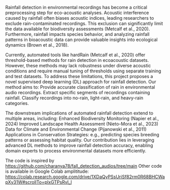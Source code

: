 Rainfall detection in environmental recordings has become a critical preprocessing step for eco-acoustic analyses. Acoustic interference caused by rainfall often biases acoustic indices, leading researchers to exclude rain-contaminated recordings. This exclusion can significantly limit the data available for biodiversity assessments (Metcalf et al., 2020). Furthermore, rainfall impacts species behavior, and analyzing rainfall patterns in bioacoustic data can provide valuable insights into ecological dynamics (Brown et al., 2018).

Currently, automated tools like hardRain (Metcalf et al., 2020) offer threshold-based methods for rain detection in ecoacoustic datasets. However, these methods may lack robustness under diverse acoustic conditions and require manual tuning of thresholds using separate training and test datasets. To address these limitations, this project proposes a novel supervised deep learning (DL) approach for rainfall detection. Our method aims to:
Provide accurate classification of rain in environmental audio recordings.
Extract specific segments of recordings containing rainfall.
Classify recordings into no-rain, light-rain, and heavy-rain categories.

The downstream implications of automated rainfall detection extend to multiple areas, including:
Enhanced Biodiversity Monitoring (Napier et al., 2024)
Improved Landscape Health Assessment (Nieto-Mora et al., 2023)
Data for Climate and Environmental Change (Pijanowski et al., 2011)
Applications in Conservation Strategies: e.g., predicting species breeding patterns or assessing habitat quality.
Our contribution lies in leveraging advanced DL methods to improve rainfall detection accuracy, enabling domain experts to process environmental datasets more efficiently.

The code is inspired by https://github.com/charanya78/fall_detection_audios/tree/main
Other code is available in Google Colab
amplititude: https://colab.research.google.com/drive/1XDaQyPSsUriSf82rm0R68BHCWapXy31W#scrollTo=plxGTPsRvl_l 
